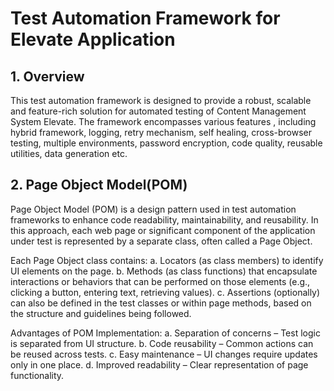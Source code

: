# Test Automation Framework for Elevate Application

## 1. Overview
This test automation framework is designed to provide a robust, scalable and feature-rich solution for automated testing of Content Management System Elevate. The framework encompasses various features , including hybrid framework, logging, retry mechanism, self healing, cross-browser testing, multiple environments, password encryption, code quality, reusable utilities, data generation etc.

## 2. Page Object Model(POM)
Page Object Model (POM) is a design pattern used in test automation frameworks to enhance code readability, maintainability, and reusability. In this approach, each web page or significant component of the application under test is represented by a separate class, often called a Page Object.

Each Page Object class contains:
a. Locators (as class members) to identify UI elements on the page.
b. Methods (as class functions) that encapsulate interactions or behaviors that can be performed on those elements (e.g., clicking a button, entering text, retrieving values).
c. Assertions (optionally) can also be defined in the test classes or within page methods, based on the structure and guidelines being followed.

Advantages of POM Implementation:
a. Separation of concerns – Test logic is separated from UI structure.
b. Code reusability – Common actions can be reused across tests.
c. Easy maintenance – UI changes require updates only in one place.
d. Improved readability – Clear representation of page functionality.


